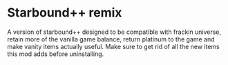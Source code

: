 # Starbound++ remix
A version of starbound++ designed to be compatible with frackin universe, retain more of the vanilla game balance, return platinum to the game and make vanity items actually useful. Make sure to get rid of all the new items this mod adds before uninstalling.
